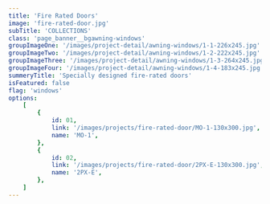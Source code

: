 ```yaml
---
title: 'Fire Rated Doors'
image: 'fire-rated-door.jpg'
subTitle: 'COLLECTIONS'
class: 'page_banner__bgawning-windows'
groupImageOne: '/images/project-detail/awning-windows/1-1-226x245.jpg'
groupImageTwo: '/images/project-detail/awning-windows/1-2-222x245.jpg'
groupImageThree: '/images/project-detail/awning-windows/1-3-264x245.jpg'
groupImageFour: '/images/project-detail/awning-windows/1-4-183x245.jpg'
summeryTitle: 'Specially designed fire-rated doors'
isFeatured: false
flag: 'windows'
options:
    [
        {
            id: 01,
            link: '/images/projects/fire-rated-door/MO-1-130x300.jpg',
            name: 'MO-1',
        },
        {
            id: 02,
            link: '/images/projects/fire-rated-door/2PX-E-130x300.jpg',
            name: '2PX-E',
        },
    ]
---
```

